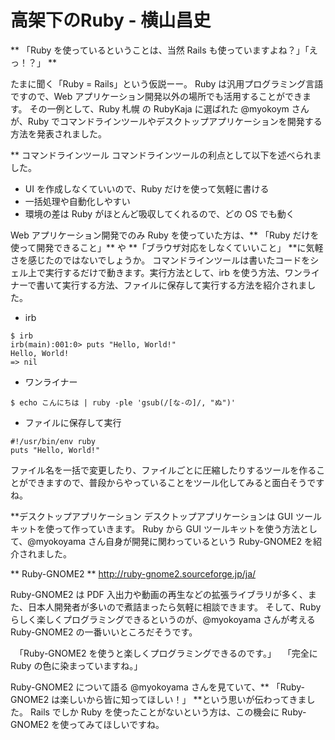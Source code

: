 # 高架下のRuby - 横山昌史
** 「Ruby を使っているということは、当然 Rails も使っていますよね？」「えっ！？」 **

たまに聞く「Ruby = Rails」という仮説ーー。
Ruby は汎用プログラミング言語ですので、Web アプリケーション開発以外の場所でも活用することができます。
その一例として、Ruby 札幌 の RubyKaja に選ばれた @myokoym さんが、Ruby でコマンドラインツールやデスクトップアプリケーションを開発する方法を発表されました。

** コマンドラインツール
コマンドラインツールの利点として以下を述べられました。
- UI を作成しなくていいので、Ruby だけを使って気軽に書ける
- 一括処理や自動化しやすい
- 環境の差は Ruby がほとんど吸収してくれるので、どの OS でも動く

Web アプリケーション開発でのみ Ruby を使っていた方は、** 「Ruby だけを使って開発できること」** や **「ブラウザ対応をしなくていいこと」 **に気軽さを感じたのではないでしょうか。
コマンドラインツールは書いたコードをシェル上で実行するだけで動きます。実行方法として、irb を使う方法、ワンライナーで書いて実行する方法、ファイルに保存して実行する方法を紹介されました。
- irb
```
$ irb
irb(main):001:0> puts "Hello, World!"
Hello, World!
=> nil
```
- ワンライナー
```
$ echo こんにちは | ruby -ple 'gsub(/[な-の]/, "ぬ")'
```
- ファイルに保存して実行
```
#!/usr/bin/env ruby
puts "Hello, World!"
```

ファイル名を一括で変更したり、ファイルごとに圧縮したりするツールを作ることができますので、普段からやっていることをツール化してみると面白そうですね。

**デスクトップアプリケーション
デスクトップアプリケーションは GUI ツールキットを使って作っていきます。
Ruby から GUI ツールキットを使う方法として、@myokoyama さん自身が開発に関わっているという Ruby-GNOME2 を紹介されました。

** Ruby-GNOME2 **
http://ruby-gnome2.sourceforge.jp/ja/

Ruby-GNOME2 は PDF 入出力や動画の再生などの拡張ライブラリが多く、また、日本人開発者が多いので煮詰まったら気軽に相談できます。
そして、Ruby らしく楽しくプログラミングできるというのが、@myokoyama さんが考える Ruby-GNOME2 の一番いいところだそうです。

　「Ruby-GNOME2 を使うと楽しくプログラミングできるのです。」
　「完全に Ruby の色に染まっていますね。」

Ruby-GNOME2 について語る @myokoyama さんを見ていて、** 「Ruby-GNOME2 は楽しいから皆に知ってほしい！」 **という思いが伝わってきました。
Rails でしか Ruby を使ったことがないという方は、この機会に Ruby-GNOME2 を使ってみてほしいですね。

